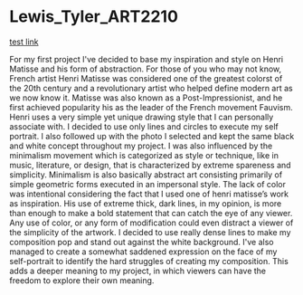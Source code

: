 # Lewis_Tyler_ART2210
[test link](https://talewis98.github.io/Lewis_Tyler_ART2210/testCoding/index.html)

For my first project I've decided to base my inspiration and style on Henri Matisse and his form of abstraction. For those of you who may not know, French artist Henri Matisse was considered one of the greatest colorst of the 20th century and a revolutionary artist who helped define modern art as we now know it. Matisse was also known as a Post-Impressionist, and he first achieved popularity his as the leader of the French movement Fauvism. Henri uses a very simple yet unique drawing style that I can personally associate with. I decided to use only lines and circles to execute my self portrait. I also followed up with the photo I selected and kept the same black and white concept throughout my project. I was also influenced by the minimalism movement which is categorized as style or technique, like in music, literature, or design, that is characterized by extreme spareness and simplicity. Minimalism is also basically abstract art consisting primarily of simple geometric forms executed in an impersonal style. The lack of color was intentional considering the fact that I used one of henri matisse’s work as inspiration. His use of extreme thick, dark lines, in my opinion, is more than enough to make a bold statement that can catch the eye of any viewer. Any use of color, or any form of modification could even distract a viewer of the simplicity of the artwork. I decided to use really dense lines to make my composition pop and stand out against the white background. I've also managed to create a somewhat saddened expression on the face of my self-portrait to identify the hard struggles of creating my composition. This adds a deeper meaning to my project, in which viewers can have the freedom to explore their own meaning.
 


